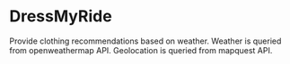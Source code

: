 # DressMyRide

Provide clothing recommendations based on weather.
Weather is queried from openweathermap API.
Geolocation is queried from mapquest API.
